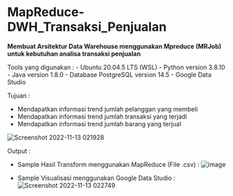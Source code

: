 # MapReduce-DWH_Transaksi_Penjualan
<b>Membuat Arsitektur Data Warehouse menggunakan Mpreduce (MRJob) untuk kebutuhan analisa transaksi penjualan</b>
<p>
Tools yang digunakan :
- Ubuntu 20.04.5 LTS (WSL)
- Python version 3.8.10
- Java version 1.8.0
- Database PostgreSQL version 14.5
- Google Data Studio

Tujuan :
- Mendapatkan informasi trend jumlah pelanggan yang membeli
- Mendapatkan informasi trend jumlah transaksi yang terjadi
- Mendapatkan informasi trend jumlah barang yang terjual

![Screenshot 2022-11-13 021928](https://user-images.githubusercontent.com/22631554/201491067-c50cff94-1f29-4f64-84ca-c87330355680.png)

Output :
- Sample Hasil Transform menggunakan MapReduce (File .csv) :
![image](https://user-images.githubusercontent.com/22631554/201491131-9d67af68-28e7-4326-9a2c-ca76d569d850.png)

- Sample Visualisasi menggunakan Google Data Studio :
![Screenshot 2022-11-13 022749](https://user-images.githubusercontent.com/22631554/201491306-9f69efc5-ea42-456b-8205-95f9a34294f7.png)
